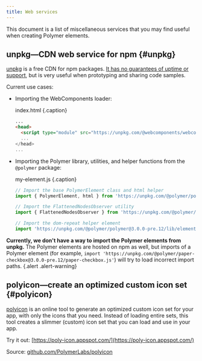 ```yaml
---
title: Web services
---
```


<!-- toc -->

This document is a list of miscellaneous services that you may find useful
when creating Polymer elements.

## <b>unpkg</b>—CDN web service for npm {#unpkg}

[unpkg](https://unpkg.com/) is a free CDN for npm packages. [It has no guarantees of uptime or support](https://unpkg.com/#/about), but is very useful when prototyping and sharing code samples.

Current use cases:

* Importing the WebComponents loader:

  index.html {.caption}

  ```html
  ...
  <head>
    <script type="module" src="https://unpkg.com/@webcomponents/webcomponentsjs/webcomponents-loader.js">
    ...
  </head>
  ...
  ```

* Importing the Polymer library, utilities, and helper functions from the `@polymer` package:

  my-element.js {.caption}

  ```js
  // Import the base PolymerElement class and html helper 
  import { PolymerElement, html } from 'https://unpkg.com/@polymer/polymer@3.0.0-pre.12/polymer-element.js';

  // Import the FlattenedNodesObserver utility
  import { FlattenedNodesObserver } from 'https://unpkg.com/@polymer/polymer@3.0.0-pre.12/lib/utils/flattened-nodes-observer.js';
  
  // Import the dom-repeat helper element
  import 'https://unpkg.com/@polymer/polymer@3.0.0-pre.12/lib/elements/dom-repeat.js';
  ```

**Currently, we don't have a way to import the Polymer elements from unpkg.** The Polymer elements are hosted on npm as well, but imports of a Polymer element (for example, `import 'https://unpkg.com/@polymer/paper-checkbox@3.0.0-pre.12/paper-checkbox.js'`) will try to load incorrect import paths.
{.alert .alert-warning}

## <b>polyicon</b>—create an optimized custom icon set {#polyicon}

[polyicon](https://github.com/PolymerLabs/polyicon) is an online tool to generate
an optimized custom icon set for your app, with only the icons that you need.
Instead of loading entire sets, this tool creates a slimmer (custom) icon set that you can load and 
use in your app.

Try it out: [https://poly-icon.appspot.com/](https://poly-icon.appspot.com/)

Source: [github.com/PolymerLabs/polyicon](https://github.com/PolymerLabs/polyicon)

